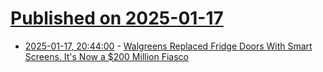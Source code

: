 # [Published on 2025-01-17](index.md)

* [2025-01-17, 20:44:00](https://soylentnews.org/article.pl?sid=25/01/17/0245204&from=rss) - [Walgreens Replaced Fridge Doors With Smart Screens. It's Now a $200 Million Fiasco](https://soylentnews.org/article.pl?sid=25/01/17/0245204&from=rss)
